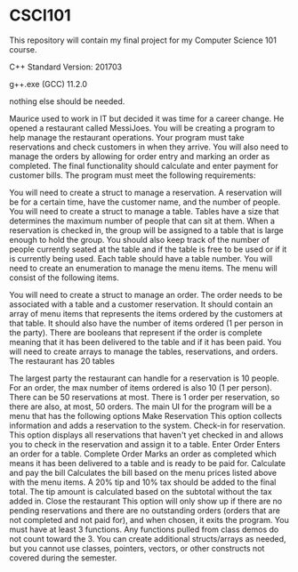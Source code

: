 # CSCI101
This repository will contain my final project for my Computer Science 101 course.

C++ Standard Version: 201703

g++.exe (GCC) 11.2.0

nothing else should be needed. 

Maurice used to work in IT but decided it was time for a career change.  He opened a restaurant called MessiJoes. You will be creating a program to help manage the restaurant operations. Your program must take reservations and check customers in when they arrive. You will also need to manage the orders by allowing for order entry and marking an order as completed. The final functionality should calculate and enter payment for customer bills. The program must meet the following requirements:

You will need to create a struct to manage a reservation. A reservation will be for a certain time, have the customer name, and the number of people.
You will need to create a struct to manage a table.  Tables have a size that determines the maximum number of people that can sit at them.  When a reservation is checked in, the group will be assigned to a table that is large enough to hold the group. You should also keep track of the number of people currently seated at the table and if the table is free to be used or if it is currently being used. Each table should have a table number.
You will need to create an enumeration to manage the menu items.  The menu will consist of the following items.

  
You will need to create a struct to manage an order.  The order needs to be associated with a table and a customer reservation. It should contain an array of menu items that represents the items ordered by the customers at that table. It should also have the number of items ordered (1 per person in the party). There are booleans that represent if the order is complete meaning that it has been delivered to the table and if it has been paid.
You will need to create arrays to manage the tables, reservations, and orders.
The restaurant has 20 tables

     
The largest party the restaurant can handle for a reservation is 10 people. For an order, the max number of items ordered is also 10 (1 per person).
There can be 50 reservations at most.
There is 1 order per reservation, so there are also, at most, 50 orders.
The main UI for the program will be a menu that has the following options
Make Reservation
This option collects information and adds a reservation to the system.
Check-in for reservation. 
This option displays all reservations that haven't yet checked in and allows you to check in the reservation and assign it to a table.
Enter Order
Enters an order for a table.
Complete Order
Marks an order as completed which means it has been delivered to a table and is ready to be paid for.
Calculate and pay the bill
Calculates the bill based on the menu prices listed above with the menu items.  A 20% tip and 10% tax should be added to the final total. The tip amount is calculated based on the subtotal without the tax added in.
Close the restaurant
This option will only show up if there are no pending reservations and there are no outstanding orders (orders that are not completed and not paid for), and when chosen, it exits the program.
You must have at least 3 functions.  Any functions pulled from class demos do not count toward the 3.
You can create additional structs/arrays as needed, but you cannot use classes, pointers, vectors, or other constructs not covered during the semester.
